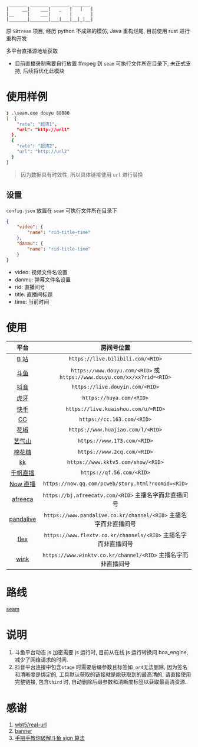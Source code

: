 ```
 _______ _______ _______ _______
|     __|    ___|   _   |   |   |
|__     |    ___|       |       |
|_______|_______|___|___|__|_|__|
```

原 `SBtream` 项目, 经历 python 不成熟的模仿, Java 重构烂尾, 目前使用 rust 进行重构开发

多平台直播源地址获取

-   目前直播录制需要自行放置 ffmpeg 到 `seam` 可执行文件所在目录下, 未正式支持, 后续将优化此模块

# 使用样例

```bash
❯ .\seam.exe douyu 88080
[  {
    "rate": "超清1",
    "url": "http://url1"
  },
  {
    "rate": "超清2",
    "url": "http://url2"
  }
]
```

> 因为数据具有时效性, 所以具体链接使用 `url` 进行替换

## 设置

`config.json` 放置在 `seam` 可执行文件所在目录下

```json
{
    "video": {
        "name": "rid-title-time"
    },
    "danmu": {
        "name": "rid-title-time"
    }
}
```

-   video: 视频文件名设置
-   danmu: 弹幕文件名设置
-   rid: 直播间号
-   title: 直播间标题
-   time: 当前时间

# 使用

|                   平台                    |                                房间号位置                                |
| :---------------------------------------: | :----------------------------------------------------------------------: |
|    [B 站](https://live.bilibili.com/)     |                    `https://live.bilibili.com/<RID>`                     |
|      [斗鱼](https://www.douyu.com/)       | `https://www.douyu.com/<RID>` 或 `https://www.douyu.com/xx/xx?rid=<RID>` |
|     [抖音](https://live.douyin.com/)      |                     `https://live.douyin.com/<RID>`                      |
|         [虎牙](https://huya.com/)         |                         `https://huya.com/<RID>`                         |
|    [快手](https://live.kuaishou.com/)     |                   `https://live.kuaishou.com/u/<RID>`                    |
|         [CC](https://cc.163.com/)         |                        `https://cc.163.com/<RID>`                        |
|     [花椒](https://www.huajiao.com/)      |                    `https://www.huajiao.com/l/<RID>`                     |
|      [艺气山](https://www.173.com/)       |                       `https://www.173.com/<RID>`                        |
|      [棉花糖](https://www.2cq.com/)       |                       `https://www.2cq.com/<RID>`                        |
|       [kk](https://www.kktv5.com/)        |                    `https://www.kktv5.com/show/<RID>`                    |
|      [千帆直播](https://qf.56.com/)       |                        `https://qf.56.com/<RID>`                         |
|      [Now 直播](https://now.qq.com/)      |            `https://now.qq.com/pcweb/story.html?roomid=<RID>`            |
|     [afreeca](https://afreecatv.com/)     |          `https://bj.afreecatv.com/<RID>` 主播名字而非直播间号           |
| [pandalive](https://www.pandalive.co.kr/) |     `https://www.pandalive.co.kr/channel/<RID>` 主播名字而非直播间号     |
|     [flex](https://www.flextv.co.kr/)     |      `https://www.flextv.co.kr/channels/<RID>` 主播名字而非直播间号      |
|     [wink](https://www.winktv.co.kr/)     |      `https://www.winktv.co.kr/channel/<RID>` 主播名字而非直播间号       |

# 路线

[seam](https://github.com/users/Borber/projects/4/views/1)

# 说明

1. 斗鱼平台动态 js 加密需要 js 运行时, 目前从在线 js 运行转换问 boa_engine, 减少了网络请求的时间.
2. 抖音平台连接中包含`stage` 时需要后缀参数且标签如`_or4`无法删除, 因为签名和清晰度是绑定的, 工具默认获取的链接就是能获取到的最高清的, 请直接使用完整链接, 包含`third` 时, 自动删除后缀参数和清晰度标签以获取最高清资源.

# 感谢

1. [wbt5/real-url](https://github.com/wbt5/real-url/)
2. [banner](https://textkool.com/en/ascii-art-generator?hl=default&vl=default&font=Chunky&text=SEAM)
3. [手把手教你破解斗鱼 sign 算法](https://zhuanlan.zhihu.com/p/107330805)
